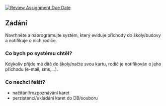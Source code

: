 [![Review Assignment Due Date](https://classroom.github.com/assets/deadline-readme-button-24ddc0f5d75046c5622901739e7c5dd533143b0c8e959d652212380cedb1ea36.svg)](https://classroom.github.com/a/Qw9pZiRn)
## Zadání

Navrhněte a naprogramujte systém, který eviduje příchody do školy/budovy a notifikuje o nich rodiče.

### Co bych po systému chtěl?

Kdykoliv přijde mé dítě do školy/načte svou kartu,
rodič je notifikován o jeho příchodu (e-mail, sms,...).

### Co nechci řešit?
- načítání/rozpoznávání karet
- perzistenci/ukládání karet do DB/souboru

